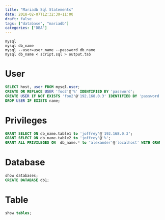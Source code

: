 ```yaml
---
title: "Mariadb Sql Statements"
date: 2018-02-07T12:32:30+11:00
draft: false
tags: ["database", "mariadb"]
categories: ["DBA"]
---
```

```shell
mysql
mysql db_name
mysql --user=user_name --password db_name
mysql db_name < script.sql > output.tab
```
# User
```sql
SELECT host, user FROM mysql.user;
CREATE OR REPLACE USER 'foo2'@'%' IDENTIFIED BY 'password';
CREATE USER IF NOT EXISTS 'foo2'@'192.168.0.3' IDENTIFIED BY 'password';
DROP USER IF EXISTS name;
```

# Privileges
```sql
GRANT SELECT ON db_name.table1 to 'joffrey'@'192.168.0.3';
GRANT SELECT ON db_name.table2 to 'joffrey'@'%';
GRANT ALL PRIVILEGES ON  db_name.* to 'alexander'@'localhost' WITH GRANT OPTION;
```

# Database
```sql
show databases;
CREATE DATABASE db1;
```


# Table
```sql
show tables;
```

